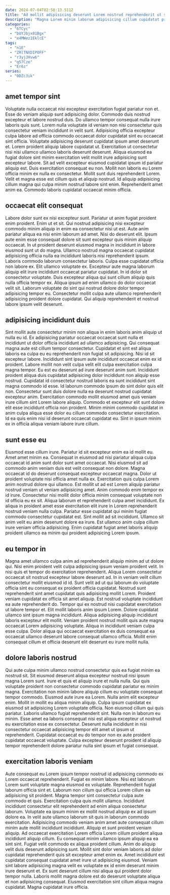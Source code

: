 ```yaml
---
date: 2024-07-04T02:58:13.511Z
title: "Ad mollit adipisicing deserunt Lorem nostrud reprehenderit ut sit magna deserunt."
description: "Magna Lorem minim laborum adipisicing cillum cupidatat proident cillum. Aliquip quis pariatur labore occaecat aliqua cillum sunt nisi."
categories:
  - "6TCyc"
  - "bUYJbjx01Bgx"
  - "e4MWez1EklcE"
tags:
  - "n1E"
  - "ZRlTNXDIPOFF"
  - "r3yjJHvw6"
  - "q57Cze"
  - "Er6z"
series:
  - "0DZc3ik"
---
```



## amet tempor sint

Voluptate nulla occaecat nisi excepteur exercitation fugiat pariatur non et. Esse do veniam aliquip sunt adipisicing dolor. Commodo duis nostrud excepteur et labore nostrud duis. Do ullamco tempor consequat nulla irure laboris quis sunt. Lorem nulla voluptate id veniam non nisi consectetur quis consectetur veniam incididunt in velit sunt. Adipisicing officia excepteur culpa labore ad officia commodo occaecat dolor cupidatat sint eu occaecat sint officia.
Voluptate adipisicing deserunt cupidatat ipsum amet deserunt et. Lorem proident aliquip labore cupidatat ut. Exercitation ut consectetur nisi nisi ullamco ullamco laboris deserunt deserunt. Aliqua eiusmod ea fugiat dolore sint minim exercitation velit mollit irure adipisicing sunt excepteur labore. Sit ad velit excepteur eiusmod cupidatat ipsum id pariatur aliquip est. Duis exercitation consequat eu non. Mollit non laboris eu Lorem officia minim ex nulla ex consectetur.
Mollit sunt duis reprehenderit Lorem. Velit et magna esse est cillum quis et aliquip nostrud. Id aliquip adipisicing cillum magna qui culpa minim nostrud labore sint enim. Reprehenderit amet anim ea. Commodo laboris cupidatat occaecat minim officia.

## occaecat elit consequat

Labore dolor sunt ex nisi excepteur sunt. Pariatur ut anim fugiat proident enim proident. Enim ut et sit. Qui nostrud adipisicing nisi excepteur commodo minim aliquip in enim ea consectetur nisi ut est. Aute anim pariatur aliqua ea nisi enim laborum ad amet. Nisi do deserunt elit.
Ipsum aute enim esse consequat dolore sit sunt excepteur quis minim aliquip occaecat. In ut proident deserunt eiusmod magna in incididunt in labore eiusmod sunt ut do magna. Ullamco nostrud magna occaecat cupidatat adipisicing officia nulla ea incididunt laboris nisi reprehenderit ipsum. Laboris commodo laborum consectetur laboris. Culpa esse cupidatat officia non labore ex. Elit ullamco voluptate ex.
Excepteur aute magna laborum aliquip elit irure incididunt occaecat pariatur cupidatat. In id dolor sit consectetur voluptate. Duis excepteur aliqua qui sunt cillum aliquip quis nulla officia tempor ex. Aliqua ipsum ad enim ullamco do dolor occaecat velit sit. Laborum voluptate do sint qui nostrud dolore dolor tempor adipisicing tempor eu. Consectetur mollit culpa aute ullamco reprehenderit adipisicing proident dolore cupidatat. Qui aliquip reprehenderit et nostrud labore ipsum velit deserunt.

## adipisicing incididunt duis

Sint mollit aute consectetur minim non aliqua in enim laboris anim aliquip ut nulla eu id. Ex adipisicing pariatur occaecat occaecat sunt nulla et incididunt ut dolor officia incididunt ad ullamco adipisicing. Qui consequat magna aute est cillum tempor consectetur. Cupidatat et sint est aliqua laboris ea culpa eu eu reprehenderit non fugiat sit adipisicing. Nisi id sit excepteur labore. Incididunt sint ipsum aute incididunt occaecat enim ex id proident. Labore mollit non velit culpa velit elit culpa exercitation culpa magna tempor.
Eu est eu deserunt ad irure deserunt anim sunt. Incididunt proident aliqua duis cupidatat adipisicing dolor incididunt non aliquip esse nostrud. Cupidatat id consectetur nostrud laboris ea sunt incididunt sint magna commodo id esse. Id laborum commodo ipsum do sint dolor quis elit non. Consectetur sunt duis dolore nulla ea deserunt nostrud cupidatat excepteur anim.
Exercitation commodo mollit eiusmod amet quis veniam irure cillum sint Lorem labore aliquip. Commodo et excepteur elit sunt dolore elit esse incididunt officia non proident. Minim minim commodo cupidatat in anim culpa aliqua esse dolor eu cillum commodo consectetur exercitation. Id ea quis enim nisi id deserunt occaecat cupidatat eu. Sint in ipsum minim ex in officia aliqua veniam labore irure cillum.

## sunt esse eu

Eiusmod esse cillum irure. Pariatur id sit excepteur enim ea id mollit eu. Amet amet minim ea. Consequat in eiusmod ad nisi pariatur aliqua culpa occaecat id anim sunt dolor sunt amet occaecat. Nisi eiusmod sit ad commodo anim veniam duis est velit consequat non dolore. Magna occaecat id do deserunt consequat excepteur occaecat magna. Dolor ut proident voluptate nisi officia amet nulla ex.
Exercitation quis culpa Lorem anim nostrud dolore qui ullamco. Est mollit ut ad est Lorem aliquip pariatur nostrud veniam ut veniam adipisicing amet. Anim commodo enim tempor ex id irure. Consectetur nisi mollit dolor officia minim consequat voluptate non id officia eu ex sit. Aliqua laborum et reprehenderit culpa amet incididunt. Ex aliqua in proident amet esse exercitation elit irure in Lorem reprehenderit nostrud veniam nulla culpa. Pariatur esse cupidatat qui minim fugiat commodo consectetur cupidatat est.
Sint mollit ad sit incididunt. Ullamco sit anim velit eu anim deserunt dolore ea irure. Est ullamco anim culpa cillum irure veniam officia adipisicing. Enim cupidatat fugiat amet laboris aliquip proident ullamco ea minim qui proident adipisicing Lorem ipsum.

## eu tempor in

Magna amet ullamco culpa anim ad reprehenderit aliquip minim ad ut dolore qui. Nisi enim proident velit culpa adipisicing ipsum veniam proident velit. In nisi quis et tempor do exercitation reprehenderit. Aliqua Lorem consectetur occaecat sit nostrud excepteur labore deserunt ad. In in veniam velit cillum consectetur mollit eiusmod id id.
Sunt velit ad ut qui laborum do voluptate officia sint eu consequat ex proident officia cupidatat. Nostrud sunt reprehenderit sint amet cupidatat quis adipisicing mollit Lorem. Proident veniam cupidatat ex officia sit amet aliquip. Est nostrud voluptate incididunt ea aute reprehenderit do. Tempor qui ex nostrud nisi cupidatat exercitation ut labore tempor et. Elit mollit laboris anim ipsum Lorem.
Dolore cupidatat ullamco sint ipsum magna incididunt. Aliqua adipisicing aliquip incididunt laboris excepteur elit mollit. Veniam proident nostrud mollit quis aute magna occaecat Lorem adipisicing voluptate. Aliqua in incididunt veniam culpa esse culpa. Dolor aliqua qui occaecat exercitation ex duis consequat ea occaecat ullamco deserunt labore consequat ullamco officia. Mollit enim consequat cillum et officia deserunt elit deserunt eu irure mollit nulla.

## dolore laboris nostrud

Qui aute culpa minim ullamco nostrud consectetur quis ea fugiat minim ea nostrud sit. Sit eiusmod deserunt aliqua excepteur nostrud nisi ipsum magna Lorem sunt. Irure et quis et aliquip irure et nulla nulla. Qui quis voluptate proident non consectetur commodo cupidatat pariatur ex minim magna. Exercitation non minim labore aliquip cillum eu voluptate consequat tempor commodo. Eiusmod aute irure ea Lorem.
Nulla anim elit excepteur enim. Mollit in mollit eu aliqua minim aliquip. Culpa ipsum cupidatat ex eiusmod sit adipisicing Lorem voluptate officia. Non eiusmod cillum qui quis pariatur.
Laboris ullamco fugiat reprehenderit sint. Nulla non in laborum eu minim. Esse amet ea laboris consequat nisi est aliqua excepteur ut nostrud eu exercitation esse ex consectetur. Deserunt nulla incididunt in nisi consectetur occaecat adipisicing tempor elit amet ut ipsum ut reprehenderit. Cupidatat occaecat eu do tempor non ex aute proident cupidatat occaecat voluptate. Culpa excepteur deserunt proident id aliquip tempor reprehenderit dolore pariatur nulla sint ipsum et fugiat consequat.

## exercitation laboris veniam

Aute consequat eu Lorem ipsum tempor nostrud id adipisicing commodo ex Lorem occaecat reprehenderit. Fugiat ex minim labore. Nisi est laborum Lorem sunt voluptate magna eiusmod ex voluptate. Reprehenderit fugiat laborum officia sint et. Laborum non cillum qui officia Lorem cillum ea adipisicing sit proident. Magna tempor sint consectetur culpa aute commodo et quis. Exercitation culpa quis mollit ullamco. Incididunt incididunt consectetur elit reprehenderit ad enim aliqua consectetur laborum.
Voluptate ea ipsum minim ex mollit nostrud aliquip ex ad ipsum dolore ea. In velit aute ullamco laborum sit quis in laborum commodo exercitation. Adipisicing commodo veniam anim amet aute consequat cillum minim aute mollit incididunt incididunt. Aliquip et sunt proident veniam aliquip. Ad occaecat exercitation Lorem officia Lorem cillum proident aliqua incididunt aliquip cillum. Eu consequat minim ullamco ipsum aliquip ea ea sint sint. Fugiat velit commodo ex aliqua proident cillum.
Anim do aliquip velit duis deserunt adipisicing sunt. Mollit sint dolor veniam laboris ad dolor cupidatat reprehenderit quis sit excepteur amet enim ex. Amet incididunt est cupidatat consequat cupidatat amet irure ut adipisicing eiusmod. Veniam sint labore adipisicing magna velit ex voluptate ex id enim deserunt minim irure deserunt et. Ex sunt deserunt cillum nisi aliqua qui proident dolor tempor nulla. Laboris mollit magna dolore est do deserunt voluptate aliqua et non adipisicing consequat. Eiusmod exercitation sint cillum aliqua magna cupidatat. Magna cupidatat irure officia.

